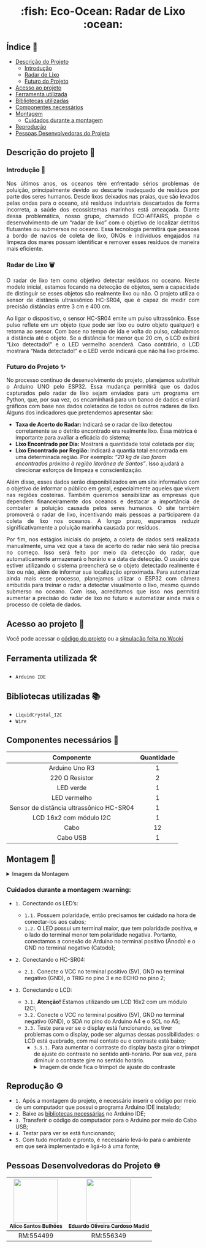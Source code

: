 <h1 align="center"> :fish: Eco-Ocean: Radar de Lixo :ocean: </h1>

## Índice :page_with_curl:

  * [Descrição do Projeto](#descrição-do-projeto-memo)
     * [Introdução](#introdução-page_facing_up)
     * [Radar de Lixo](#radar-de-lixo-wastebasket)
     * [Futuro do Projeto](#futuro-do-projeto-sparkles)
  * [Acesso ao projeto](#acesso-ao-projeto-file_folder)
  * [Ferramenta utilizada](#ferramenta-utilizada-hammer_and_wrench)
  * [Bibliotecas utilizadas](#bibliotecas-utilizadas-books)
  * [Componentes necessários](#componentes-necessários-toolbox)
  * [Montagem](#montagem-wrench)
     * [Cuidados durante a montagem](#cuidados-durante-a-montagem-warning)
  * [Reprodução](#reprodução-gear)
  * [Pessoas Desenvolvedoras do Projeto](#pessoas-desenvolvedoras-do-projeto-globe_with_meridians)

## Descrição do projeto :memo:

### Introdução :page_facing_up:
<p align="justify">Nos últimos anos, os oceanos têm enfrentado sérios problemas de poluição, principalmente devido ao descarte inadequado de resíduos por parte dos seres humanos. Desde lixos deixados nas praias, que são levados pelas ondas para o oceano, até resíduos industriais descartados de forma incorreta, a saúde dos ecossistemas marinhos está ameaçada. Diante dessa problemática, nosso grupo, chamado ECO-AFFAIRS, propõe o desenvolvimento de um “radar de lixo” com o objetivo de localizar detritos flutuantes ou submersos no oceano. Essa tecnologia permitirá que pessoas a bordo de navios de coleta de lixo, ONGs e indivíduos engajados na limpeza dos mares possam identificar e remover esses resíduos de maneira mais eficiente.</p>

### Radar de Lixo :wastebasket:
<p align="justify">O radar de lixo tem como objetivo detectar resíduos no oceano. Neste modelo inicial, estamos focando na detecção de objetos, sem a capacidade de distinguir se esses objetos são realmente lixo ou não. O projeto utiliza o sensor de distância ultrassônico HC-SR04, que é capaz de medir com precisão distâncias entre 3 cm e 400 cm.</p>
<p align="justify">Ao ligar o dispositivo, o  sensor HC-SR04 emite um pulso ultrassônico. Esse pulso reflete em um objeto (que pode ser lixo ou outro objeto qualquer) e retorna ao sensor. Com base no tempo de ida e volta do pulso, calculamos a distância até o objeto. Se a distância for menor que 20 cm, o LCD exibirá “Lixo detectado!” e o LED vermelho acenderá. Caso contrário, o LCD mostrará “Nada detectado!” e o LED verde indicará que não há lixo próximo.</p>

### Futuro do Projeto :sparkles:
<p align="justify">No processo contínuo de desenvolvimento do projeto, planejamos substituir o Arduino UNO pelo ESP32. Essa mudança permitirá que os dados capturados pelo radar de lixo sejam enviados para um programa em Python, que, por sua vez, os encaminhará para um banco de dados e criará gráficos com base nos dados coletados de todos os outros radares de lixo. Alguns dos indicadores que pretendemos apresentar são:</p>

* <strong> Taxa de Acerto do Radar: </strong> Indicará se o radar de lixo detectou corretamente se o detrito encontrado era realmente lixo. Essa métrica é importante para avaliar a eficácia do sistema;
* <strong> Lixo Encontrado por Dia: </strong> Mostrará a quantidade total coletada por dia;
* <strong> Lixo Encontrado por Região: </strong> Indicará a quantia total encontrada em uma determinada região. Por exemplo: *“20 kg de lixo foram encontrados próximo à região litorânea de Santos”*. Isso ajudará a direcionar esforços de limpeza e conscientização.

<p align="justify">Além disso, esses dados serão disponibilizados em um site informativo com o objetivo de informar o público em geral, especialmente aqueles que vivem nas regiões costeiras. Também queremos sensibilizar as empresas que dependem financeiramente dos oceanos e destacar a importância de combater a poluição causada pelos seres humanos. O site também promoverá o radar de lixo, incentivando mais pessoas a participarem da coleta de lixo nos oceanos. A longo prazo, esperamos reduzir significativamente a poluição marinha causada por resíduos.</p>
<p align="justify">Por fim, nos estágios iniciais do projeto, a coleta de dados será realizada manualmente, uma vez que a taxa de acerto do radar não será tão precisa no começo. Isso será feito por meio da detecção do radar, que automaticamente armazenará o horário e a data da detecção. O usuário que estiver utilizando o sistema preencherá se o objeto detectado realmente é lixo ou não, além de informar sua localização aproximada. Para automatizar ainda mais esse processo, planejamos utilizar o ESP32 com câmera embutida para treinar o radar a detectar visualmente o lixo, mesmo quando submerso no oceano. Com isso, acreditamos que isso nos permitirá aumentar a precisão do radar de lixo no futuro e automatizar ainda mais o processo de coleta de dados. </p>

## Acesso ao projeto :file_folder:

Você pode acessar o [código do projeto](radarLixo.cpp) ou a [simulação feita no Wooki](https://wokwi.com/projects/399244694477130753)

## Ferramenta utilizada :hammer_and_wrench:

- ``Arduino IDE``

## Bibliotecas utilizadas :books:

- ``LiquidCrystal_I2C``
- ``Wire``

## Componentes necessários :toolbox:

|   Componente   | Quantidade |
|:--------------:|:----------:|
| Arduino Uno R3 |      1     |
| 220 Ω Resistor |      2     |
|    LED verde   |      1     |
|  LED vermelho  |      1     |
|  Sensor de distância ultrassônico HC-SR04  |      1     |
|   LCD 16x2 com módulo I2C    |      1     |
|      Cabo      |     12     |
|    Cabo USB    |      1     |

## Montagem :wrench:

<details>
  <summary>Imagem da Montagem</summary>
  <img src="https://github.com/AliceSBulhoes/GS-ECO-OCEAN/assets/101829188/25743e89-43e3-4e9a-b139-e0c86de3f578" alt="imagem-montagem">
</details>

<h3>Cuidados durante a montagem :warning:</h3>

- ``1.`` Conectando os LED’s:
   - ``1.1.`` Possuem polaridade, então precisamos ter cuidado na hora de conectar-los aos cabos;
   - ``1.2.`` O LED possui um terminal maior, que tem polaridade positiva, e o lado do terminal menor tem polaridade negativa. Portanto, conectamos a conexão do Arduino no terminal positivo (Ânodo) e o GND no terminal negativo (Catodo);

- ``2.`` Conectando o HC-SR04:
  - ``2.1.`` Conecte o VCC no terminal positivo (5V), GND no terminal negativo (GND), o TRIG no pino 3 e no ECHO no pino 2;

- ``3.`` Conectando o LCD:
  - ``3.1.`` **Atenção!** Estamos utilizando um LCD 16x2 com um módulo I2C!;
  - ``3.2.`` Conecte o VCC no terminal positivo (5V), GND no terminal negativo (GND), o SDA no pino do Arduino A4 e o SCL no A5;
  - ``3.3.`` Teste para ver se o display está funcionando, se tiver problemas com o display, pode ser algumas dessas possibilidades: o LCD está quebrado, com mal contato ou o contraste está baixo;
    - ``3.3.1.`` Para aumentar o contraste do display basta girar o trimpot de ajuste do contraste no sentido anti-horário. Por sua vez, para diminuir o contraste gire no sentido horário.
      <details>
        <summary>Imagem de onde fica o trimpot de ajuste do contraste</summary>
        <img src="https://github.com/AliceSBulhoes/GS-ECO-OCEAN/assets/101829188/d20125d7-4a07-4d44-b6c6-d400f683bab2" alt="Trimpot de ajuste">
      </details>
      
## Reprodução :gear:

- ``1.`` Após a montagem do projeto, é necessário inserir o código por meio de um computador que possui o programa Arduino IDE instalado;
- ``2.`` Baixe as [bibliotecas necessárias](#bibliotecas-utilizadas-books) no Arduino IDE; 
- ``3.`` Transferir o código do computador para  o Arduino por meio do Cabo USB;
- ``4.`` Testar para ver se está funcionando;
- ``5.`` Com tudo montado e pronto, é necessário levá-lo para o ambiente em que será implementado e ligá-lo á uma fonte;

## Pessoas Desenvolvedoras do Projeto :globe_with_meridians:

| [<img src="https://avatars.githubusercontent.com/u/101829188?v=4" width=115><br><sub>Alice Santos Bulhões</sub>](https://github.com/AliceSBulhoes) |  [<img src="https://avatars.githubusercontent.com/u/163866552?v=4" width=115><br><sub>Eduardo Oliveira Cardoso Madid</sub>](https://github.com/EduardoMadid) |  
| :---: | :---: | 
| RM:554499 | RM:556349 | 

